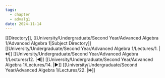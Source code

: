 ```yaml
---
tags:
  - chapter
  - advalg1
date: 2024-11-14
---
```

[[Directory]], [[University/Undergraduate/Second Year/Advanced Algebra 1/Advanced Algebra 1|Subject Directory]]
[[University/Undergraduate/Second Year/Advanced Algebra 1/Lectures/1. |🞀🞀]] [[University/Undergraduate/Second Year/Advanced Algebra 1/Lectures/12. |◀]] [[University/Undergraduate/Second Year/Advanced Algebra 1/Lectures/14. |▶]] [[University/Undergraduate/Second Year/Advanced Algebra 1/Lectures/22. |🞂🞂]]
